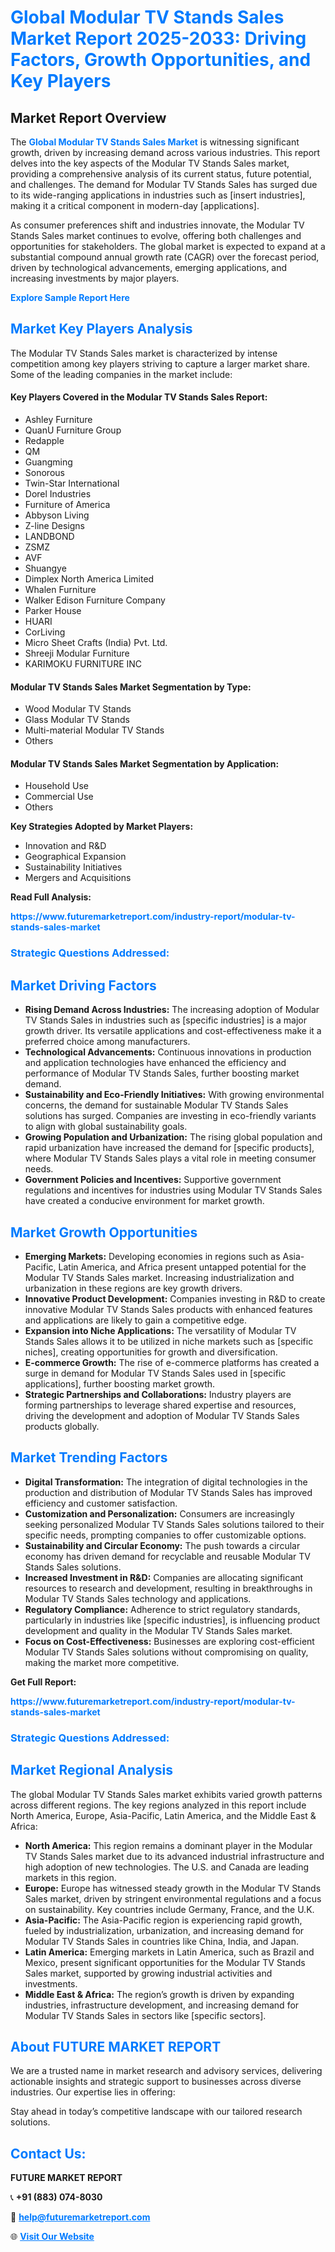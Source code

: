 <h1 style="color: #007BFF;">Global Modular TV Stands Sales Market Report 2025-2033: Driving Factors, Growth Opportunities, and Key Players</h1>

<section id="overview">
<h2>Market Report Overview</h2>
<p>The <a href="https://www.futuremarketreport.com/industry-report/modular-tv-stands-sales-market" style="color: #007BFF; text-decoration: none;"><strong>Global Modular TV Stands Sales Market</strong></a> is witnessing significant growth, driven by increasing demand across various industries. This report delves into the key aspects of the Modular TV Stands Sales market, providing a comprehensive analysis of its current status, future potential, and challenges. The demand for Modular TV Stands Sales has surged due to its wide-ranging applications in industries such as [insert industries], making it a critical component in modern-day [applications].</p>
<p>As consumer preferences shift and industries innovate, the Modular TV Stands Sales market continues to evolve, offering both challenges and opportunities for stakeholders. The global market is expected to expand at a substantial compound annual growth rate (CAGR) over the forecast period, driven by technological advancements, emerging applications, and increasing investments by major players.</p>
</section>

<section id="overview">
<p><a href="https://www.futuremarketreport.com/request-sample/reportId=109302" style="color: #007BFF; text-decoration: none;"><strong>Explore Sample Report Here</strong></a></p>
</section>

<section id="key-players">
<h2 style="color: #007BFF;">Market Key Players Analysis</h2>
<p>The Modular TV Stands Sales market is characterized by intense competition among key players striving to capture a larger market share. Some of the leading companies in the market include:</p>
<h4>Key Players Covered in the Modular TV Stands Sales Report:</h4>
<ul><li>Ashley Furniture</li><li>QuanU Furniture Group</li><li>Redapple</li><li>QM</li><li>Guangming</li><li>Sonorous</li><li>Twin-Star International</li><li>Dorel Industries</li><li>Furniture of America</li><li>Abbyson Living</li><li>Z-line Designs</li><li>LANDBOND</li><li>ZSMZ</li><li>AVF</li><li>Shuangye</li><li>Dimplex North America Limited</li><li>Whalen Furniture</li><li>Walker Edison Furniture Company</li><li>Parker House</li><li>HUARI</li><li>CorLiving</li><li>Micro Sheet Crafts (India) Pvt. Ltd.</li><li>Shreeji Modular Furniture</li><li>KARIMOKU FURNITURE INC</li></ul>
<h4>Modular TV Stands Sales Market Segmentation by Type:</h4>
<ul><li>Wood Modular TV Stands</li><li>Glass Modular TV Stands</li><li>Multi-material Modular TV Stands</li><li>Others</li></ul>

<h4>Modular TV Stands Sales Market Segmentation by Application:</h4>
<ul><li>Household Use</li><li>Commercial Use</li><li>Others</li></ul>
<p><strong>Key Strategies Adopted by Market Players:</strong></p>
<ul>
<li>Innovation and R&D</li>
<li>Geographical Expansion</li>
<li>Sustainability Initiatives</li>
<li>Mergers and Acquisitions</li>
</ul>
</section>

<section>
<p><strong>Read Full Analysis: </strong></p><a href="https://www.futuremarketreport.com/industry-report/modular-tv-stands-sales-market" style="color: #007BFF; text-decoration: none;"><strong>https://www.futuremarketreport.com/industry-report/modular-tv-stands-sales-market</strong></a>
<h3 style="color: #007BFF;">Strategic Questions Addressed:</h3>
</section>

<section id="driving-factors">
<h2 style="color: #007BFF;">Market Driving Factors</h2>
<ul>
<li><strong>Rising Demand Across Industries:</strong> The increasing adoption of Modular TV Stands Sales in industries such as [specific industries] is a major growth driver. Its versatile applications and cost-effectiveness make it a preferred choice among manufacturers.</li>
<li><strong>Technological Advancements:</strong> Continuous innovations in production and application technologies have enhanced the efficiency and performance of Modular TV Stands Sales, further boosting market demand.</li>
<li><strong>Sustainability and Eco-Friendly Initiatives:</strong> With growing environmental concerns, the demand for sustainable Modular TV Stands Sales solutions has surged. Companies are investing in eco-friendly variants to align with global sustainability goals.</li>
<li><strong>Growing Population and Urbanization:</strong> The rising global population and rapid urbanization have increased the demand for [specific products], where Modular TV Stands Sales plays a vital role in meeting consumer needs.</li>
<li><strong>Government Policies and Incentives:</strong> Supportive government regulations and incentives for industries using Modular TV Stands Sales have created a conducive environment for market growth.</li>
</ul>
</section>

<section id="growth-opportunities">
<h2 style="color: #007BFF;">Market Growth Opportunities</h2>
<ul>
<li><strong>Emerging Markets:</strong> Developing economies in regions such as Asia-Pacific, Latin America, and Africa present untapped potential for the Modular TV Stands Sales market. Increasing industrialization and urbanization in these regions are key growth drivers.</li>
<li><strong>Innovative Product Development:</strong> Companies investing in R&D to create innovative Modular TV Stands Sales products with enhanced features and applications are likely to gain a competitive edge.</li>
<li><strong>Expansion into Niche Applications:</strong> The versatility of Modular TV Stands Sales allows it to be utilized in niche markets such as [specific niches], creating opportunities for growth and diversification.</li>
<li><strong>E-commerce Growth:</strong> The rise of e-commerce platforms has created a surge in demand for Modular TV Stands Sales used in [specific applications], further boosting market growth.</li>
<li><strong>Strategic Partnerships and Collaborations:</strong> Industry players are forming partnerships to leverage shared expertise and resources, driving the development and adoption of Modular TV Stands Sales products globally.</li>
</ul>
</section>

<section id="trending-factors">
<h2 style="color: #007BFF;">Market Trending Factors</h2>
<ul>
<li><strong>Digital Transformation:</strong> The integration of digital technologies in the production and distribution of Modular TV Stands Sales has improved efficiency and customer satisfaction.</li>
<li><strong>Customization and Personalization:</strong> Consumers are increasingly seeking personalized Modular TV Stands Sales solutions tailored to their specific needs, prompting companies to offer customizable options.</li>
<li><strong>Sustainability and Circular Economy:</strong> The push towards a circular economy has driven demand for recyclable and reusable Modular TV Stands Sales solutions.</li>
<li><strong>Increased Investment in R&D:</strong> Companies are allocating significant resources to research and development, resulting in breakthroughs in Modular TV Stands Sales technology and applications.</li>
<li><strong>Regulatory Compliance:</strong> Adherence to strict regulatory standards, particularly in industries like [specific industries], is influencing product development and quality in the Modular TV Stands Sales market.</li>
<li><strong>Focus on Cost-Effectiveness:</strong> Businesses are exploring cost-efficient Modular TV Stands Sales solutions without compromising on quality, making the market more competitive.</li>
</ul>
</section>

<section>
<p><strong>Get Full Report: </strong></p><a href="https://www.futuremarketreport.com/industry-report/modular-tv-stands-sales-market" style="color: #007BFF; text-decoration: none;"><strong>https://www.futuremarketreport.com/industry-report/modular-tv-stands-sales-market</strong></a>
<h3 style="color: #007BFF;">Strategic Questions Addressed:</h3>
</section>


<section id="regional-analysis">
<h2 style="color: #007BFF;">Market Regional Analysis</h2>
<p>The global Modular TV Stands Sales market exhibits varied growth patterns across different regions. The key regions analyzed in this report include North America, Europe, Asia-Pacific, Latin America, and the Middle East & Africa:</p>
<ul>
<li><strong>North America:</strong> This region remains a dominant player in the Modular TV Stands Sales market due to its advanced industrial infrastructure and high adoption of new technologies. The U.S. and Canada are leading markets in this region.</li>
<li><strong>Europe:</strong> Europe has witnessed steady growth in the Modular TV Stands Sales market, driven by stringent environmental regulations and a focus on sustainability. Key countries include Germany, France, and the U.K.</li>
<li><strong>Asia-Pacific:</strong> The Asia-Pacific region is experiencing rapid growth, fueled by industrialization, urbanization, and increasing demand for Modular TV Stands Sales in countries like China, India, and Japan.</li>
<li><strong>Latin America:</strong> Emerging markets in Latin America, such as Brazil and Mexico, present significant opportunities for the Modular TV Stands Sales market, supported by growing industrial activities and investments.</li>
<li><strong>Middle East & Africa:</strong> The region’s growth is driven by expanding industries, infrastructure development, and increasing demand for Modular TV Stands Sales in sectors like [specific sectors].</li>
</ul>
</section>

<footer>
<h2 style="color: #007BFF;">About FUTURE MARKET REPORT</h2>
<p>We are a trusted name in market research and advisory services, delivering actionable insights and strategic support to businesses across diverse industries. Our expertise lies in offering:</p>

<p>Stay ahead in today’s competitive landscape with our tailored research solutions.</p>

<h2 style="color: #007BFF;">Contact Us:</h2>
<p><strong>FUTURE MARKET REPORT</strong></p>
<p>📞 <strong>+91 (883) 074-8030</strong></p>
<p>📧 <strong><a href="mailto:help@futuremarketreport.com" style="color: #007BFF;">help@futuremarketreport.com</a></strong></p>
<p>🌐 <strong><a href="https://www.futuremarketreport.com/" style="color: #007BFF;">Visit Our Website</a></strong></p>
</footer>